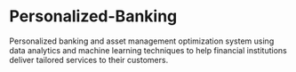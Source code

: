 # Personalized-Banking
Personalized banking and asset management optimization system using data analytics and machine learning techniques to help financial institutions deliver tailored services to their customers.
